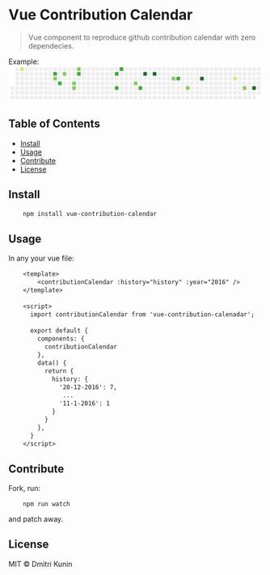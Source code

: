 # Vue Contribution Calendar

> Vue component to reproduce github contribution calendar with zero dependecies.

Example: 
![Example](https://raw.githubusercontent.com/DKunin/vue-contribution-calenadar/master/example/example.png)

## Table of Contents

- [Install](#install)
- [Usage](#usage)
- [Contribute](#contribute)
- [License](#license)

## Install

```console
    npm install vue-contribution-calendar
```

## Usage

In any your vue file:

```vue
    <template>
        <contributionCalendar :history="history" :year="2016" />
    </template>

    <script>
      import contributionCalendar from 'vue-contribution-calenadar';

      export default {
        components: {
          contributionCalendar
        },
        data() {
          return {
            history: {
              '20-12-2016': 7,
               ...
              '11-1-2016': 1 
            }
          }
        },
      }
    </script>
```

## Contribute

Fork, run:

```console
    npm run watch
```
and patch away.

## License

MIT © Dmitri Kunin
